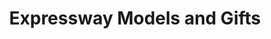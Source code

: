 ---
title: "Expressway Models and Gifts"
url: /buckfastleigh/expressway-models-and-gifts/
shop: Modellbau
---